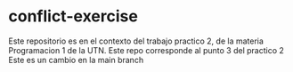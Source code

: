 # conflict-exercise
Este repositorio es en el contexto del trabajo practico 2, de la materia Programacion 1 de la UTN. Este repo corresponde al punto 3 del practico 2
Este es un cambio en la main branch

